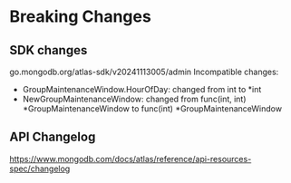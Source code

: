# Breaking Changes

## SDK changes

go.mongodb.org/atlas-sdk/v20241113005/admin
Incompatible changes:

- GroupMaintenanceWindow.HourOfDay: changed from int to \*int
- NewGroupMaintenanceWindow: changed from func(int, int) *GroupMaintenanceWindow to func(int) *GroupMaintenanceWindow

## API Changelog

https://www.mongodb.com/docs/atlas/reference/api-resources-spec/changelog
